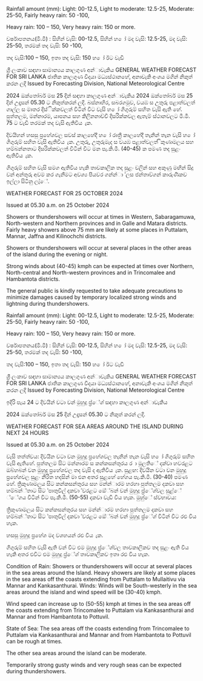 Rainfall amount (mm): Light: 00-12.5, Light to moderate: 12.5-25, Moderate: 25-50, Fairly heavy rain: 50 -100,

Heavy rain: 100 – 150, Very heavy rain: 150 or more.

වර්ෂාපතනය(මි.මී) : සිහින් වැසි: 00-12.5, සිහින් හ ෝ මද වැසි: 12.5-25, මද වැසි: 25-50, තරමක් තද වැසි: 50 -100,

තද වැසි:100 – 150, ඉතා තද වැසි: 150 හ ෝ ඊට වැඩි

ශ්‍රී ලංකාව සඳහා සාමාන්‍යය කාලගුණ අන්‍ාවැකිය GENERAL WEATHER FORECAST FOR SRI LANKA ජාතික කාලගුණ විදයා මධ්‍යස්ථානහේ, අනාවැකි අංශය මගින් නිකුත් කරන ලදි Issued by Forecasting Division, National Meteorological Centre

2024 ඔක්තෝබර් මස 25 දින්‍ සඳහා කාලගුණ අන්‍ාවැකිය 2024 ඔක්තෝබර් මස 25 දින්‍ උදෑසන්‍ 05.30 ට නිකුත්කරන්‍ ලදි. බස්නාහිර, සබරගමුව, වයඹ ස උතුරු පළාත්වලත් ගාල්ල ස මාතර දිස්ික්කවලත් විටින් විට වැසි හ ෝ ගිගුරුම් සහිත වැසි ඇති හේ. පුත්තලම, මන්නාරම, යාපනය සහ කිලිනනාච්චි දිසරික්කවල ඇතැම් ස්ථානවලට මි.මී. 75 ට වැඩි තරමක් තද වැසි ඇතිවිය ැක.

දිවයිහන් හසසු ප්‍රහේශවල සවස් කාලහේදී හ ෝ රාත්‍රී කාලහේදී තැනින් තැන වැසි හ ෝ ගිගුරුම් සහිත වැසි ඇතිවිය ැක. උතුරු, උතුරුමැද ස වයඹ පළාත්වලත් ිකුණාමලය සහ හම්බන්නතාට දිසරික්කවලත් විටින් විට මන පැ.කි.මී. (40-45) ක පමණ තද සුළං ඇතිවිය ැක.

ගිගුරුම් සහිත වැසි සමග ඇතිවිය හැකි තාවකාලික තද සුළං වලින් සහ අකුණු මඟින් සිදු වන්‍ අන්‍තුරු අවම කර ගැනීමට අවශ්‍ය පියවර ගන්න්‍ා ්ලස ජන්‍තාව්ගන් කාරුණිකව ඉල්ලා සිටිනු ලැ්ේ.

WEATHER FORECAST FOR 25 OCTOBER 2024

Issued at 05.30 a.m. on 25 October 2024

Showers or thundershowers will occur at times in Western, Sabaragamuwa, North-western and Northern provinces and in Galle and Matara districts. Fairly heavy showers above 75 mm are likely at some places in Puttalam, Mannar, Jaffna and Kilinochchi districts.

Showers or thundershowers will occur at several places in the other areas of the island during the evening or night.

Strong winds about (40-45) kmph can be expected at times over Northern, North-central and North-western provinces and in Trincomalee and Hambantota districts.

The general public is kindly requested to take adequate precautions to minimize damages caused by temporary localized strong winds and lightning during thundershowers.

Rainfall amount (mm): Light: 00-12.5, Light to moderate: 12.5-25, Moderate: 25-50, Fairly heavy rain: 50 -100,

Heavy rain: 100 – 150, Very heavy rain: 150 or more.

වර්ෂාපතනය(මි.මී) : සිහින් වැසි: 00-12.5, සිහින් හ ෝ මද වැසි: 12.5-25, මද වැසි: 25-50, තරමක් තද වැසි: 50 -100,

තද වැසි:100 – 150, ඉතා තද වැසි: 150 හ ෝ ඊට වැඩි

ශ්‍රී ලංකාව සඳහා සාමාන්‍යය කාලගුණ අන්‍ාවැකිය GENERAL WEATHER FORECAST FOR SRI LANKA ජාතික කාලගුණ විදයා මධ්‍යස්ථානහේ, අනාවැකි අංශය මගින් නිකුත් කරන ලදි Issued by Forecasting Division, National Meteorological Centre

ඉදිරි පැය 24 ට දිවයින්‍ වටා වන්‍ මුහුදු ප්‍ර්ේශ්‍ සඳහා කාලගුණ අන්‍ාවැකිය

2024 ඔක්තෝබර් මස 25 දින්‍ උදෑසන්‍ 05.30 ට නිකුත් කරන්‍ ලදි.

WEATHER FORECAST FOR SEA AREAS AROUND THE ISLAND DURING NEXT 24 HOURS

Issued at 05.30 a.m. on 25 October 2024

වැසි තත්ත්වය: දිවයින වටා වන මුහුදු ප්‍රහේශවල තැනින් තැන වැසි හ ෝ ගිගුරුම් සහිත වැසි ඇතිහේ. පුත්තලම සිට මන්නාරම ස කන්කසන්තුරය ර ා මුලතිේ දක්වා හවරළට ඔබ්හබන් වන මුහුදු ප්‍රහේශවල තද වැසි ද ඇතිවිය ැක. සුළඟ: දිවයින වටා වන මුහුදු ප්‍රහේශවල සුළං නිරිත හදසින් මා එන අතර සුළහේ හේගය පැ.කි.මී. (30-40) පමණ හේ. ත්‍රිකුණාමලය සිට කන්කසන්තුරය සහ මන්න්‍ාරම හරහා පුත්තලම දකවා සහ හම්බන්්තාට සිට ්පාතුවිල් දකවා ්වරළට ඔේ්බන් වන්‍ මුහුදු ප්‍ර්ේශ්‍වල සුළ්ේ ්ේගය විටින් විට පැ.කි.මී. (50-55) දකවා වැඩි විය හැක. මුහු්ේ ස්වභාවය:

ත්‍රිකුණාමලය සිට කන්කසන්තුරය සහ මන්න්‍ාරම හරහා පුත්තලම දකවා සහ හම්බන්්තාට සිට ්පාතුවිල් දකවා ්වරළට ඔේ්බන් වන්‍ මුහුදු ප්‍ර්ේශ්‍ විටින් විට රළු විය හැක.

හසසු මුහුදු ප්‍රහේශ මද වශහයන් රළු විය ැක.

ගිගුරුම් සහිත වැසි ඇති වන්‍ විට එම මුහුදු ප්‍ර්ේශ්‍වල තාවකාලිකව තද සුළං ඇති විය හැකි අතර එවිට එම මුහුදු ප්‍ර්ේශ්‍ තාවකාලිකව ඉතා රළු විය හැක.

Condition of Rain: Showers or thundershowers will occur at several places in the sea areas around the Island. Heavy showers are likely at some places in the sea areas off the coasts extending from Puttalam to Mullaitivu via Mannar and Kankasanthurai. Winds: Winds will be South-westerly in the sea areas around the island and wind speed will be (30-40) kmph.

Wind speed can increase up to (50-55) kmph at times in the sea areas off the coasts extending from Trincomalee to Puttalam via Kankasanthurai and Mannar and from Hambantota to Pottuvil.

State of Sea: The sea areas off the coasts extending from Trincomalee to Puttalam via Kankasanthurai and Mannar and from Hambantota to Pottuvil can be rough at times.

The other sea areas around the island can be moderate.

Temporarily strong gusty winds and very rough seas can be expected during thundershowers.